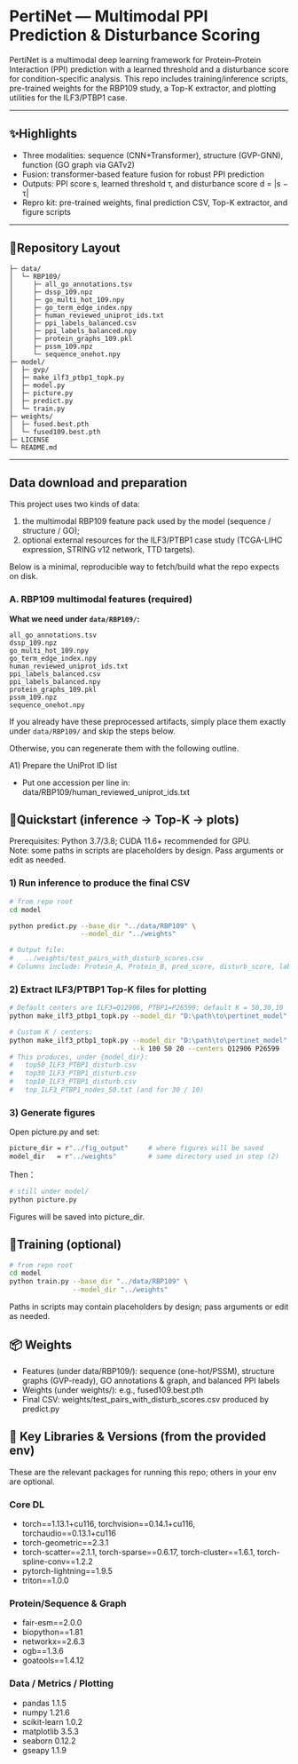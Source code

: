 # PertiNet — Multimodal PPI Prediction & Disturbance Scoring

PertiNet is a multimodal deep learning framework for Protein–Protein Interaction (PPI) prediction with a learned threshold and a disturbance score for condition-specific analysis.
This repo includes training/inference scripts, pre-trained weights for the RBP109 study, a Top-K extractor, and plotting utilities for the ILF3/PTBP1 case.

---

## ✨Highlights

- Three modalities: sequence (CNN+Transformer), structure (GVP-GNN), function (GO graph via GATv2)
- Fusion: transformer-based feature fusion for robust PPI prediction
- Outputs: PPI score s, learned threshold τ, and disturbance score d = |s − τ|
- Repro kit: pre-trained weights, final prediction CSV, Top-K extractor, and figure scripts

---

## 📁Repository Layout 
```text
├─ data/
│  └─ RBP109/
│     ├─ all_go_annotations.tsv
│     ├─ dssp_109.npz
│     ├─ go_multi_hot_109.npy
│     ├─ go_term_edge_index.npy
│     ├─ human_reviewed_uniprot_ids.txt
│     ├─ ppi_labels_balanced.csv
│     ├─ ppi_labels_balanced.npy
│     ├─ protein_graphs_109.pkl
│     ├─ pssm_109.npz
│     └─ sequence_onehot.npy
├─ model/
│  ├─ gvp/
│  ├─ make_ilf3_ptbp1_topk.py
│  ├─ model.py
│  ├─ picture.py
│  ├─ predict.py
│  └─ train.py
├─ weights/
│  ├─ fused.best.pth
│  └─ fused109.best.pth
├─ LICENSE
└─ README.md
```
---

## Data download and preparation
This project uses two kinds of data:
1) the multimodal RBP109 feature pack used by the model (sequence / structure / GO);
2) optional external resources for the ILF3/PTBP1 case study (TCGA-LIHC expression, STRING v12 network, TTD targets).

Below is a minimal, reproducible way to fetch/build what the repo expects on disk.

### A. RBP109 multimodal features (required)

**What we need under `data/RBP109/`:**
```text
all_go_annotations.tsv
dssp_109.npz
go_multi_hot_109.npy
go_term_edge_index.npy
human_reviewed_uniprot_ids.txt
ppi_labels_balanced.csv
ppi_labels_balanced.npy
protein_graphs_109.pkl
pssm_109.npz
sequence_onehot.npy
```
If you already have these preprocessed artifacts, simply place them exactly under `data/RBP109/` and skip the steps below.

Otherwise, you can regenerate them with the following outline.

A1) Prepare the UniProt ID list
- Put one accession per line in: data/RBP109/human_reviewed_uniprot_ids.txt

  
## 🚀Quickstart (inference -> Top-K -> plots)

Prerequisites: Python 3.7/3.8; CUDA 11.6+ recommended for GPU.  
Note: some paths in scripts are placeholders by design. Pass arguments or edit as needed.

### 1) Run inference to produce the final CSV
```bash
# from repo root
cd model

python predict.py --base_dir "../data/RBP109" \
                  --model_dir "../weights"

# Output file:
#   ../weights/test_pairs_with_disturb_scores.csv
# Columns include: Protein_A, Protein_B, pred_score, disturb_score, label, ...
```
### 2) Extract ILF3/PTBP1 Top-K files for plotting
```bash
# Default centers are ILF3=Q12906, PTBP1=P26599; default K = 50,30,10
python make_ilf3_ptbp1_topk.py --model_dir "D:\path\to\pertinet_model"

# Custom K / centers:
python make_ilf3_ptbp1_topk.py --model_dir "D:\path\to\pertinet_model" \
                               --k 100 50 20 --centers Q12906 P26599
# This produces, under {model_dir}:
#   top50_ILF3_PTBP1_disturb.csv
#   top30_ILF3_PTBP1_disturb.csv
#   top10_ILF3_PTBP1_disturb.csv
#   top_ILF3_PTBP1_nodes_50.txt (and for 30 / 10)
```

### 3) Generate figures
Open picture.py and set:
```bash
picture_dir = r"../fig_output"     # where figures will be saved
model_dir   = r"../weights"        # same directory used in step (2)
```
Then：
```bash
# still under model/
python picture.py
```
Figures will be saved into picture_dir.

## 🧪Training (optional)
```bash
# from repo root
cd model
python train.py --base_dir "../data/RBP109" \
                --model_dir "../weights"
```
Paths in scripts may contain placeholders by design; pass arguments or edit as needed.

## 📦 Weights

- Features (under data/RBP109/): sequence (one-hot/PSSM), structure graphs (GVP-ready), GO annotations & graph, and balanced PPI labels
- Weights (under weights/): e.g., fused109.best.pth
- Final CSV: weights/test_pairs_with_disturb_scores.csv produced by predict.py

## 🔧 Key Libraries & Versions (from the provided env)
These are the relevant packages for running this repo; others in your env are optional.
### Core DL
- torch==1.13.1+cu116, torchvision==0.14.1+cu116, torchaudio==0.13.1+cu116
- torch-geometric==2.3.1
- torch-scatter==2.1.1, torch-sparse==0.6.17, torch-cluster==1.6.1, torch-spline-conv==1.2.2
- pytorch-lightning==1.9.5 
- triton==1.0.0

### Protein/Sequence & Graph
- fair-esm==2.0.0 
- biopython==1.81
- networkx==2.6.3
- ogb==1.3.6
- goatools==1.4.12

### Data / Metrics / Plotting
- pandas 1.1.5
- numpy 1.21.6
- scikit-learn 1.0.2
- matplotlib 3.5.3
- seaborn 0.12.2
- gseapy 1.1.9
